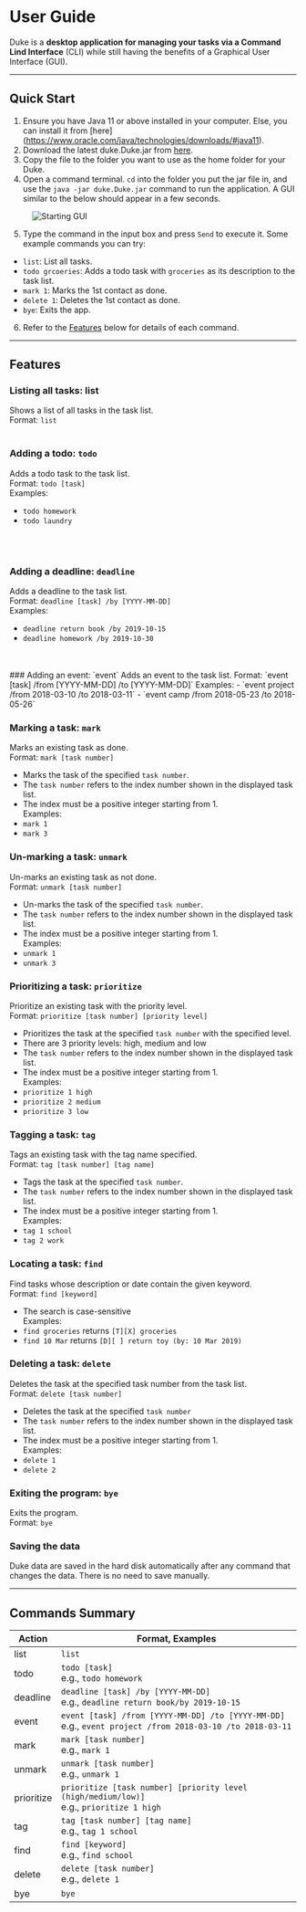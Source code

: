 # User Guide
Duke is a **desktop application for managing your tasks via a Command Lind Interface** (CLI) while still 
having 
the benefits of a Graphical User Interface (GUI).

***
## Quick Start
1. Ensure you have Java 11 or above installed in your computer. Else, you can install it from [here]
   (https://www.oracle.com/java/technologies/downloads/#java11).
2. Download the latest duke.Duke.jar from [here](duke.Duke.jar).
3. Copy the file to the folder you want to use as the home folder for your Duke.
4. Open a command terminal. `cd` into the folder you put the jar file in, and use the `java -jar duke.Duke.jar` command to run the application. A GUI similar to the below should appear in a few seconds.
<figure>
    <img src="/docs/images/starting_display.png"
         alt="Starting GUI">
</figure>

5. Type the command in the input box and press `Send` to execute it. Some example commands you can try:
- `list`: List all tasks.
- `todo grcoeries`: Adds a todo task with `groceries` as its description to the task list.
- `mark 1`: Marks the 1st contact as done.
- `delete 1`: Deletes the 1st contact as done.
- `bye`: Exits the app.
6. Refer to the [Features](##features) below for details of each command.


***
## Features
### Listing all tasks: list
Shows a list of all tasks in the task list.  
Format: `list`
<br />
<br />

### Adding a todo: `todo`
Adds a todo task to the task list.<br />
Format: `todo [task]`<br />
Examples:
- `todo homework`
- `todo laundry`
<br />
<br />

### Adding a deadline: `deadline`
Adds a deadline to the task list.<br />
Format: `deadline [task] /by [YYYY-MM-DD]`<br />
Examples:
- `deadline return book /by 2019-10-15`
- `deadline homework /by 2019-10-30`
<br />
<br />
### Adding an event: `event`
Adds an event to the task list.  
Format: `event [task] /from [YYYY-MM-DD] /to [YYYY-MM-DD]`  
Examples:
- `event project /from 2018-03-10 /to 2018-03-11`
- `event camp /from 2018-05-23 /to 2018-05-26`


### Marking a task: `mark`
Marks an existing task as done.  
Format: `mark [task number]`  
- Marks the task of the specified `task number`.
- The `task number` refers to the index number shown in the displayed task list.
- The index must be a positive integer starting from 1.  
Examples:
- `mark 1`
- `mark 3`


### Un-marking a task: `unmark`
Un-marks an existing task as not done.  
Format: `unmark [task number]`  
- Un-marks the task of the specified `task number`.
- The `task number` refers to the index number shown in the displayed task list.
- The index must be a positive integer starting from 1.  
Examples:
- `unmark 1`
- `unmark 3`


### Prioritizing a task: `prioritize`
Prioritize an existing task with the priority level.  
Format: `prioritize [task number] [priority level]`  
- Prioritizes the task at the specified `task number` with the specified level.
- There are 3 priority levels: high, medium and low
- The `task number` refers to the index number shown in the displayed task list.
- The index must be a positive integer starting from 1.  
Examples:
- `prioritize 1 high`
- `prioritize 2 medium`
- `prioritize 3 low`


### Tagging a task: `tag`
Tags an existing task with the tag name specified.  
Format: `tag [task number] [tag name]`  
- Tags the task at the specified `task number`.
- The `task number` refers to the index number shown in the displayed task list.
- The index must be a positive integer starting from 1.  
Examples:
- `tag 1 school`
- `tag 2 work`


### Locating a task: `find`
Find tasks whose description or date contain the given keyword.  
Format: `find [keyword]`  
- The search is case-sensitive  
Examples:
- `find groceries` returns `[T][X] groceries`
- `find 10 Mar` returns `[D][ ] return toy (by: 10 Mar 2019)`


### Deleting a task: `delete`
Deletes the task at the specified task number from the task list.  
Format: `delete [task number]`  
- Deletes the task at the specified `task number`
- The `task number` refers to the index number shown in the displayed task list.
- The index must be a positive integer starting from 1.  
Examples:
- `delete 1`
- `delete 2`


### Exiting the program: `bye`
Exits the program.  
Format: `bye`


### Saving the data
Duke data are saved in the hard disk automatically after any command that changes the data. There is no 
need to save manually.

***
## Commands Summary
| Action     | Format, Examples                                                                                             |
|------------|--------------------------------------------------------------------------------------------------------------|
| list       | `list`                                                                                                       |
| todo       | `todo [task]`<br/>e.g., `todo homework`                                                                      |
| deadline   | `deadline [task] /by [YYYY-MM-DD]`<br/>e.g., `deadline return book/by 2019-10-15`                            |
| event      | `event [task] /from [YYYY-MM-DD] /to [YYYY-MM-DD]`<br/>e.g., `event project /from 2018-03-10 /to 2018-03-11` |
| mark       | `mark [task number]`<br/>e.g., `mark 1`                                                                      |
| unmark     | `unmark [task number]`<br/>e.g., `unmark 1`                                                                  |
| prioritize | `prioritize [task number] [priority level (high/medium/low)]`<br/>e.g., `prioritize 1 high`                  |
| tag        | `tag [task number] [tag name]`<br/>e.g., `tag 1 school`                                                      |
| find       | `find [keyword]`<br/>e.g., `find school`                                                                     |
| delete     | `delete [task number]`<br/>e.g., `delete 1`                                                                  |
| bye        | `bye`                                                                                                        |




